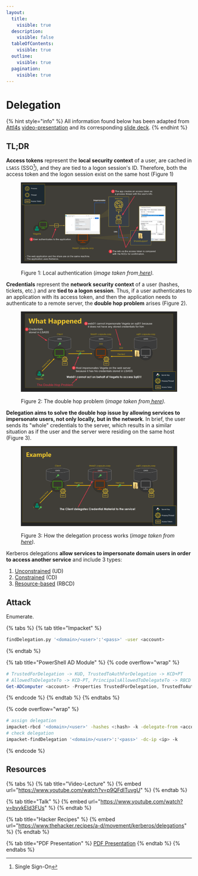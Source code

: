 ```yaml
---
layout:
  title:
    visible: true
  description:
    visible: false
  tableOfContents:
    visible: true
  outline:
    visible: true
  pagination:
    visible: true
---
```


# Delegation

{% hint style="info" %}
All information found below has been adapted from [Attl4s](https://attl4s.github.io/) [video-presentation](https://www.youtube.com/watch?v=p9QFdITuvgU) and its corresponding [slide deck](https://attl4s.github.io/assets/pdf/You\_do\_\(not\)\_Understand\_Kerberos\_Delegation.pdf).
{% endhint %}

## TL;DR

**Access tokens** represent the **local security context** of a user, are cached in `LSASS` (SSO[^1]), and they are tied to a logon session's ID. Therefore, both the access token and the logon session exist on the same host (Figure 1)

<figure><img src="../../../../.gitbook/assets/delegation_simple_atlas.png" alt=""><figcaption><p>Figure 1: Local authentication (<em>image taken from</em><a href="https://attl4s.github.io/assets/pdf/You_do_(not)_Understand_Kerberos_Delegation.pdf"> <em>here</em></a><em>).</em></p></figcaption></figure>

**Credentials** represent the **network security context** of a user (hashes, tickets, etc.) and are **tied to a logon session**. Thus, if a user authenticates to an application with its access token, and then the application needs to authenticate to a remote server, the **double hop problem** arises (Figure 2).

<figure><img src="../../../../.gitbook/assets/delegation_double_hop.png" alt=""><figcaption><p>Figure 2: The double hop problem (<em>image taken from</em><a href="https://attl4s.github.io/assets/pdf/You_do_(not)_Understand_Kerberos_Delegation.pdf"> <em>here</em></a><em>).</em></p></figcaption></figure>

**Delegation aims to solve the double hop issue by allowing services to impersonate users, not only locally, but in the network**. In brief, the user sends its "whole" credentials  to the server, which results in a similar situation as if the user and the server were residing on the same host (Figure 3).

<figure><img src="../../../../.gitbook/assets/delegation_example.png" alt=""><figcaption><p>Figure 3: How the delegation process works (<em>image taken from</em><a href="https://attl4s.github.io/assets/pdf/You_do_(not)_Understand_Kerberos_Delegation.pdf"> <em>here</em></a><em>).</em></p></figcaption></figure>

Kerberos delegations **allow services to impersonate domain users in order to access another service** and include 3 types:

1. [Unconstrained](unconstrained.md) (UD)
2. [Constrained](constrained.md) (CD)
3. [Resource-based](resource-based.md) (RBCD)

## Attack

Enumerate.

{% tabs %}
{% tab title="Impacket" %}
```bash
findDelegation.py '<domain>/<user>':'<pass>' -user <account>
```
{% endtab %}

{% tab title="PowerShell AD Module" %}
{% code overflow="wrap" %}
```powershell
# TrustedForDelegation -> KUD, TrustedToAuthForDelegation -> KCD+PT
# AllowedToDelegateTo -> KCD-PT, PrincipalsAllowedToDelegateTo -> RBCD
Get-ADComputer <account> -Properties TrustedForDelegation, TrustedToAuthForDelegation,msDS-AllowedToDelegateTo,PrincipalsAllowedToDelegateToAccount
```
{% endcode %}
{% endtab %}
{% endtabs %}

{% code overflow="wrap" %}
```bash
# assign delegation
impacket-rbcd '<domain>/<user>' -hashes <:hash> -k -delegate-from <account> -delegate-to <account> -action write -dc-ip <hostname> -use-ldaps
# check delegation
impacket-findDelegation '<domain>/<user>':'<pass>' -dc-ip <ip> -k
```
{% endcode %}

## Resources

{% tabs %}
{% tab title="Video-Lecture" %}
{% embed url="https://www.youtube.com/watch?v=p9QFdITuvgU" %}
{% endtab %}

{% tab title="Talk" %}
{% embed url="https://www.youtube.com/watch?v=byykEId3FUs" %}
{% endtab %}

{% tab title="Hacker Recipes" %}
{% embed url="https://www.thehacker.recipes/a-d/movement/kerberos/delegations" %}
{% endtab %}

{% tab title="PDF Presentation" %}
[PDF Presentation](https://shenaniganslabs.io/media/Constructing%20Kerberos%20Attacks%20with%20Delegation%20Primitives.pdf)
{% endtab %}
{% endtabs %}

[^1]: Single Sign-On
